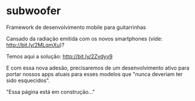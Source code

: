 # subwoofer
Framework de desenvolvimento mobile para guitarrinhas

Cansado da radiação emitida com os novos smartphones (vide: http://bit.ly/2MLqmXu)?

Temos aqui a solução: http://bit.ly/2Zvdyv9

E com essa nova adesão, precisaremos de um desenvolvimento ativo para portar nossos apps atuais para esses modelos que "nunca deveriam ter sido esquecidos".

"Essa página está em construção..."
